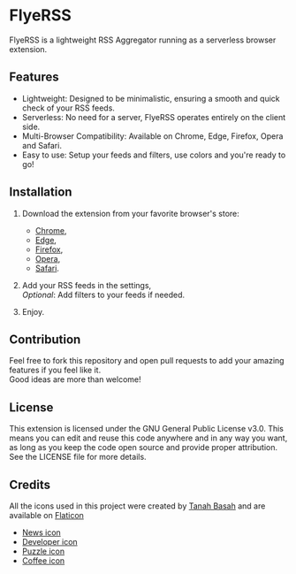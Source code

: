 # FlyeRSS

FlyeRSS is a lightweight RSS Aggregator running as a serverless browser extension.

## Features

- Lightweight: Designed to be minimalistic, ensuring a smooth and quick check of your RSS feeds.
- Serverless: No need for a server, FlyeRSS operates entirely on the client side.
- Multi-Browser Compatibility: Available on Chrome, Edge, Firefox, Opera and Safari.
- Easy to use: Setup your feeds and filters, use colors and you're ready to go!

## Installation
1. Download the extension from your favorite browser's store:
    - [Chrome](https://chromewebstore.google.com/),
    - [Edge](https://microsoftedge.microsoft.com/addons/Microsoft-Edge-Extensions-Home),
    - [Firefox](https://addons.mozilla.org/fr/firefox/),
    - [Opera](https://addons.opera.com/fr/extensions/),
    - [Safari](https://apps.apple.com/us/story/id1377753262).
2. Add your RSS feeds in the settings,<br>
   *Optional*: Add filters to your feeds if needed.

3. Enjoy.

## Contribution

Feel free to fork this repository and open pull requests to add your amazing features if you feel like it.<br>
Good ideas are more than welcome!

## License

This extension is licensed under the GNU General Public License v3.0. This means you can edit and reuse this code anywhere and in any way you want, as long as you keep the code open source and provide proper attribution.<br>
See the LICENSE file for more details.

## Credits

All the icons used in this project were created by [Tanah Basah](https://www.flaticon.com/authors/tanah-basah) and are available on [Flaticon](https://www.flaticon.com)
   - [News icon](https://www.flaticon.com/free-icon/news_18981181)
   - [Developer icon](https://www.flaticon.com/free-icon/developer_12515517)
   - [Puzzle icon](https://www.flaticon.com/free-icon/puzzle_8621791)
   - [Coffee icon](https://www.flaticon.com/free-icon/coffee_18981152)
